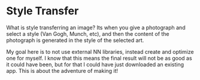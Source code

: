 # Style Transfer

What is style transferring an image? Its when you give a photograph and select a style (Van Gogh, Munch, etc), and then the content of the photograph is generated in the style of the selected art. 

My goal here is to not use external NN libraries, instead create and optimize one for myself. I know that this means the final result will not be as good as it could have been, but for that I could have just downloaded an existing app. This is about the adventure of making it!